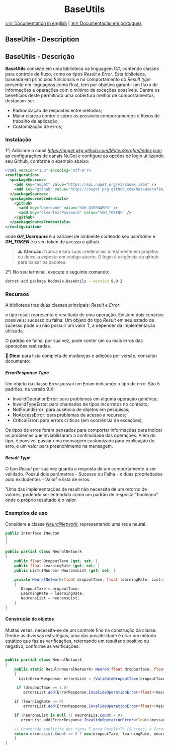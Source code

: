 <h1 align="center"> BaseUtils </h1>

[🇺🇸 Documentation in english](#english-section-id) | [🇧🇷 Documentação em português](#portuguese-section-id)

<a name="english-section-id"></a>
## BaseUtils - Description

<a name="portuguese-section-id"></a>
## BaseUtils - Descrição

**BaseUtils** consiste em uma biblioteca na linguagem C#, contendo classes para controle de fluxo, como os tipos _Result_ e _Error_.
Esta biblioteca, baseada em principios funcionais e no comportamento do _Result type_ presente em linguagens como Rust, tem por objetivo 
garantir um fluxo de informações e operações com o mínimo de exceções possíveis. 
Dentre os benefícios deste permitindo uma cobertura melhor de comportamentos, destacam-se:
* Padronização de respostas entre métodos;
* Maior clareza controle sobre os possíveis comportamentos e fluxos de trabalho da aplicação;
* Customização de erros;

### Instalação
1°) Adicione o canal _https://nuget.pkg.github.com/MateuSerafim/index.json_ as configurações de canais NuGet e 
configure as opções de login utilizando seu Github, conforme o exemplo abaixo:
```xml
<?xml version="1.0" encoding="utf-8"?>
<configuration>
  <packageSources>
    <add key="nuget" value="https://api.nuget.org/v3/index.json" />
    <add key="github" value="https://nuget.pkg.github.com/MateuSerafim/index.json" />
  </packageSources>
  <packageSourceCredentials>
    <github>
      <add key="Username" value="%GH_USERNAME%" />
      <add key="ClearTextPassword" value="%GH_TOKEN%" />
    </github>
  </packageSourceCredentials>
</configuration>
```
onde _**GH_Username**_ é a variável de ambiente contendo seu _username_ e _**GH_TOKEN**_ é o seu token de acesso a github.


> ⚠️ **Atenção:** Nunca insira suas credenciais diretamente em projetos ou deixe-a exposta em código aberto. O login é exigência do github para baixar os pacotes.


2°) No seu terminal, execute o seguinte comando: 
```sh
dotnet add package Rodovia.BaseUtils --version 9.0.2
```

### Recursos
A biblioteca traz duas classes principais: _Result_ e _Error_.

o tipo result representa o resultado de uma operação. Existem dois cenários possíveis: sucesso ou falha.
Um objeto do tipo _Result_ em seu estado de sucesso pode ou não possuir um valor T, a depender da implementação utilizada.


O padrão de falha, por sua vez, pode conter um ou mais erros das operações realizadas.

🚀 **Dica:** para lista completa de mudanças e adições por versão, consultar documento: .

#### _ErrorResponse Type_
Um objeto da classe _Error_ possui um Enum indicando o tipo de erro. São 5 padrões, na versão 9.X:

* InvalidOperationError: para problemas em alguma operação genérica;
* InvalidTypeError: para chamados de tipos incorretos no contexto;
* NotFoundError: para ausência de objetos em pesquisas;
* NoAccessError: para problemas de acesso a recursos;
* CriticalError: para errors críticos (em ocorrência de exceções),

Os tipos de erros foram pensados para comportar informações para indicar os problemas que 
inviabilizaram a continuidade das operações. Além do tipo, é possível passar uma mensagem
customizada para explicação do erro, e um valor para preenchimento na mensagem.

#### _Result Type_

O tipo _Result_ por sua vez guarda a resposta de um comportamento a ser validado. Possui
dois parâmetros - Sucesso ou Falha - e duas propriedades auto excludentes - Valor¹ e lista de erros.

¹Uma das implementações de result não necessita de um retorno de valores, podendo ser entendido
como um padrão de resposta "booleano" onde o próprio resultado é o valor.

### Exemplos de uso
Considere a classe [_NeuralNetwork_](https://pt.wikipedia.org/wiki/Rede_neural_artificial), representando uma rede neural.
```csharp
public Interface INeuron
{
}

public partial class NeuralNetwork
{
    public float DropoutTaxe {get; set; } 
    public float LearningRate {get; set; }
    public List<INeuron> NeuronsList {get; set; }

    private NeuralNetwork(float dropoutTaxe, float learningRate, List<INeuron> neuronsList)
    {
       DropoutTaxe = dropoutTaxe;
       LearningRate = learningRate;
       NeuronsList = neuronsList;
    }
} 
```

#### Construção de objetos
Muitas vezes, necessita-se de um controle fino na construção da classe. Dentre as diversas estratégias, uma das possibilidade
é criar um método estático que faz as verificações, retornando um resultado positivo ou negativo, conforme as verificações:

```csharp

public partial class NeuralNetwork
{
    public static Result<NeuralNetwork> Neuron(float dropoutTaxe, float learningRate, List<INeuron> neuronsList)
    {
      List<ErrorResponse> errorsList = [ValidateDropoutTaxe(dropoutTaxe), ];

     if (dropoutTaxe >= 1.0)
        errorsList.add(ErrorResponse.InvalideOperationError<float>(messageError1));

    if (learningRate <= 0)
        errorsList.add(ErrorResponse.InvalideOperationError<float>(messageError2));

    if (neuronsList is null || neuronsLis.Count = 0)
       errorList.add(ErrorResponse.InvalideOperationError<float>(messageError3));

    // Conversão implicita dos tipos T para Result<T> (Success) e ErrorResponse para Result<T> (Failure)
    return errorsList.Count == 0 ? new(dropoutTaxe, learningRate, neuronsList) : errorsList;
    }
} 
```
